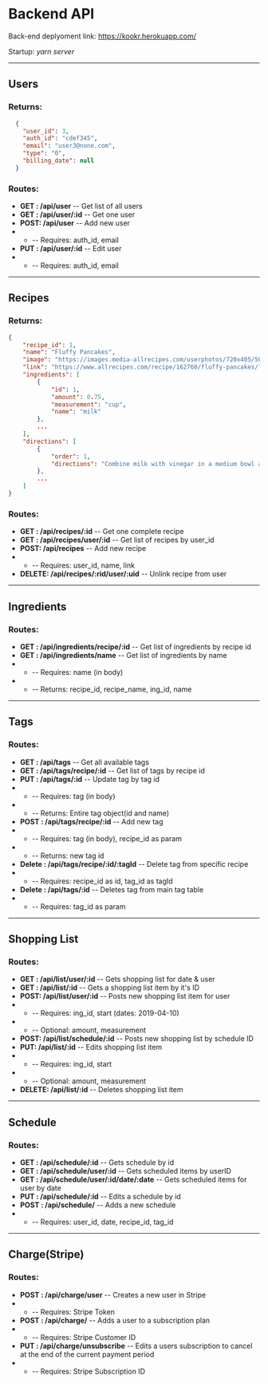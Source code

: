 # Backend API 
Back-end deplyoment link: https://kookr.herokuapp.com/

Startup: *yarn server*

---

## Users

### Returns:
```json
  {
    "user_id": 3,
    "auth_id": "cdef345",
    "email": "user3@none.com",
    "type": "0",
    "billing_date": null
  }
```

### Routes:
* **GET : /api/user**       -- Get list of all users
* **GET : /api/user/:id**   -- Get one user
* **POST: /api/user**       -- Add new user
* * -- Requires: auth_id, email
* **PUT : /api/user/:id**   -- Edit user
* * -- Requires: auth_id, email

---

## Recipes

### Returns:
```json
{
    "recipe_id": 1,
    "name": "Fluffy Pancakes",
    "image": "https://images.media-allrecipes.com/userphotos/720x405/5079227.jpg",
    "link": "https://www.allrecipes.com/recipe/162760/fluffy-pancakes/?internalSource=hub%20recipe&referringId=78&referringContentType=Recipe%20Hub",
    "ingredients": [
        {
            "id": 1,
            "amount": 0.75,
            "measurement": "cup",
            "name": "milk"
        },
        ...
    ],
    "directions": [
        {
            "order": 1,
            "directions": "Combine milk with vinegar in a medium bowl and set aside for 5 minutes to \"sour\"."
        },
        ...
    ]
}
```

### Routes:
* **GET : /api/recipes/:id**   -- Get one complete recipe
* **GET : /api/recipes/user/:id** -- Get list of recipes by user_id
* **POST: /api/recipes**       -- Add new recipe
* * -- Requires: user_id, name, link
* **DELETE: /api/recipes/:rid/user/:uid** -- Unlink recipe from user

---

## Ingredients

### Routes:
* **GET : /api/ingredients/recipe/:id**   -- Get list of ingredients by recipe id
* **GET : /api/ingredients/name** -- Get list of ingredients by name
* * -- Requires: name (in body) 
* * -- Returns: recipe_id, recipe_name, ing_id, name

---

## Tags

### Routes:
* **GET : /api/tags**  -- Get all available tags 
* **GET : /api/tags/recipe/:id** -- Get list of tags by recipe id
* **PUT : /api/tags/:id** -- Update tag by tag id
* * -- Requires: tag (in body)
* * -- Returns: Entire tag object(id and name)
* **POST : /api/tags/recipe/:id** -- Add new tag
* * -- Requires: tag (in body), recipe_id as param
* * -- Returns: new tag id
* **Delete : /api/tags/recipe/:id/:tagId** -- Delete tag from specific recipe
* * -- Requires: recipe_id as id,  tag_id as tagId
* **Delete : /api/tags/:id** -- Deletes tag from main tag table  
* * -- Requires: tag_id as param

---

## Shopping List

### Routes:
* **GET : /api/list/user/:id**  -- Gets shopping list for date & user
* **GET : /api/list/:id** -- Gets a shopping list item by it's ID
* **POST: /api/list/user/:id** -- Posts new shopping list item for user
* * -- Requires: ing_id, start (dates: 2019-04-10)
* * -- Optional: amount, measurement
* **POST: /api/list/schedule/:id** -- Posts new shopping list by schedule ID
* **PUT: /api/list/:id** -- Edits shopping list item
* * -- Requires: ing_id, start
* * -- Optional: amount, measurement
* **DELETE: /api/list/:id** -- Deletes shopping list item

---

## Schedule

### Routes:
* **GET : /api/schedule/:id**  -- Gets schedule by id
* **GET : /api/schedule/user/:id** -- Gets scheduled items by userID
* **GET : /api/schedule/user/:id/date/:date** -- Gets scheduled items for user by date
* **PUT : /api/schedule/:id** -- Edits a schedule by id
* **POST : /api/schedule/** -- Adds a new schedule
* * -- Requires: user_id, date, recipe_id, tag_id

---

## Charge(Stripe)

### Routes:
* **POST : /api/charge/user**  -- Creates a new user in Stripe
* * -- Requires: Stripe Token
* **POST : /api/charge/** -- Adds a user to a subscription plan
* * -- Requires: Stripe Customer ID
* **PUT : /api/charge/unsubscribe** -- Edits a users subscription to cancel at the end of the current payment period
* * -- Requires: Stripe Subscription ID


